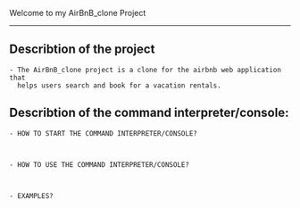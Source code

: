 Welcome to my AirBnB_clone Project

----------------------------------

## Describtion of the project

	- The AirBnB_clone project is a clone for the airbnb web application that
	  helps users search and book for a vacation rentals.


## Describtion of the command interpreter/console:

	- HOW TO START THE COMMAND INTERPRETER/CONSOLE?



	- HOW TO USE THE COMMAND INTERPRETER/CONSOLE?



	- EXAMPLES?
